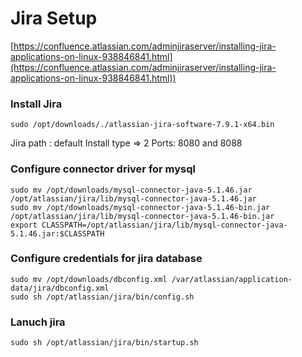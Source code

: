 # Jira Setup

[https://confluence.atlassian.com/adminjiraserver/installing-jira-applications-on-linux-938846841.html](https://confluence.atlassian.com/adminjiraserver/installing-jira-applications-on-linux-938846841.html))

### Install Jira
```
sudo /opt/downloads/./atlassian-jira-software-7.9.1-x64.bin
```
Jira path : default
Install type => 2
Ports: 8080 and 8088

### Configure connector driver for mysql
```
sudo mv /opt/downloads/mysql-connector-java-5.1.46.jar /opt/atlassian/jira/lib/mysql-connector-java-5.1.46.jar
sudo mv /opt/downloads/mysql-connector-java-5.1.46-bin.jar /opt/atlassian/jira/lib/mysql-connector-java-5.1.46-bin.jar
export CLASSPATH=/opt/atlassian/jira/lib/mysql-connector-java-5.1.46.jar:$CLASSPATH
```

### Configure credentials for jira database
```
sudo mv /opt/downloads/dbconfig.xml /var/atlassian/application-data/jira/dbconfig.xml
sudo sh /opt/atlassian/jira/bin/config.sh
```

### Lanuch jira
```
sudo sh /opt/atlassian/jira/bin/startup.sh
```
